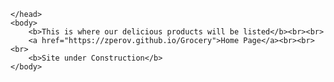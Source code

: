 <!DOCTYPE html>  
<html lang="en">
	<head>
		<title>This is where our delicious products will be listed
		</title>
			
	</head> 	
	<body>
   		<b>This is where our delicious products will be listed</b><br><br>
		<a href="https://zperov.github.io/Grocery">Home Page</a><br><br><br>
		<b>Site under Construction</b>
	</body>
</html>
